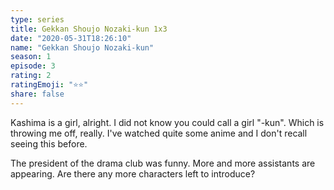 ```yaml
--- 
type: series 
title: Gekkan Shoujo Nozaki-kun 1x3 
date: "2020-05-31T18:26:10" 
name: "Gekkan Shoujo Nozaki-kun" 
season: 1 
episode: 3 
rating: 2 
ratingEmoji: "⭐️⭐️" 
share: false 
---
```


Kashima is a girl, alright. I did not know you could call a girl "-kun". Which is throwing me off, really. I've watched quite some anime and I don't recall seeing this before.

The president of the drama club was funny. More and more assistants are appearing. Are there any more characters left to introduce?

